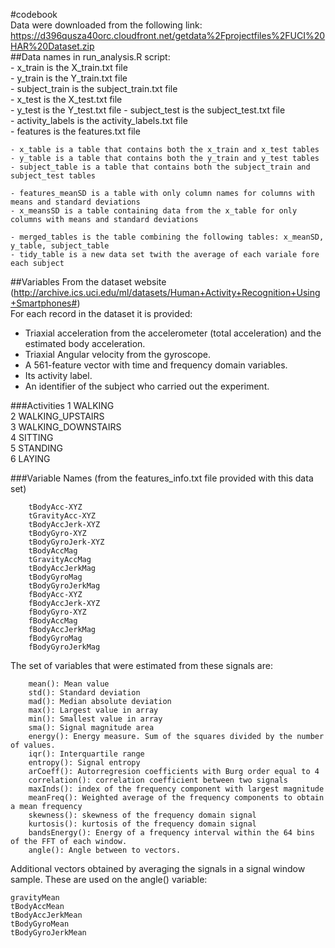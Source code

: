 #codebook  
Data were downloaded from the following link: https://d396qusza40orc.cloudfront.net/getdata%2Fprojectfiles%2FUCI%20HAR%20Dataset.zip  
##Data names in run_analysis.R script:  
    - x_train is the X_train.txt file  
    - y_train is the Y_train.txt file  
    - subject_train is the subject_train.txt file  
    - x_test is the X_test.txt file  
    - y_test is the Y_test.txt file 
    - subject_test is the subject_test.txt file    
    - activity_labels is the activity_labels.txt file  
    - features is the features.txt file  
     
    - x_table is a table that contains both the x_train and x_test tables  
    - y_table is a table that contains both the y_train and y_test tables  
    - subject_table is a table that contains both the subject_train and subject_test tables  
     
    - features_meanSD is a table with only column names for columns with means and standard deviations  
    - x_meansSD is a table containing data from the x_table for only columns with means and standard deviations    
      
    - merged_tables is the table combining the following tables: x_meanSD, y_table, subject_table  
    - tidy_table is a new data set twith the average of each variale fore each subject  

##Variables
From the dataset website (http://archive.ics.uci.edu/ml/datasets/Human+Activity+Recognition+Using+Smartphones#)  
For each record in the dataset it is provided: 
  - Triaxial acceleration from the accelerometer (total acceleration) and the estimated body acceleration. 
  - Triaxial Angular velocity from the gyroscope. 
  - A 561-feature vector with time and frequency domain variables. 
  - Its activity label. 
  - An identifier of the subject who carried out the experiment.
  
  ###Activities
    1 WALKING  
    2 WALKING_UPSTAIRS  
    3 WALKING_DOWNSTAIRS  
    4 SITTING  
    5 STANDING  
    6 LAYING  


  ###Variable Names
  (from the features_info.txt file provided with this data set)
    
        tBodyAcc-XYZ
        tGravityAcc-XYZ
        tBodyAccJerk-XYZ
        tBodyGyro-XYZ
        tBodyGyroJerk-XYZ
        tBodyAccMag
        tGravityAccMag
        tBodyAccJerkMag
        tBodyGyroMag
        tBodyGyroJerkMag
        fBodyAcc-XYZ
        fBodyAccJerk-XYZ
        fBodyGyro-XYZ
        fBodyAccMag
        fBodyAccJerkMag
        fBodyGyroMag
        fBodyGyroJerkMag

The set of variables that were estimated from these signals are: 
  
        mean(): Mean value
        std(): Standard deviation
        mad(): Median absolute deviation 
        max(): Largest value in array
        min(): Smallest value in array
        sma(): Signal magnitude area
        energy(): Energy measure. Sum of the squares divided by the number of values. 
        iqr(): Interquartile range 
        entropy(): Signal entropy
        arCoeff(): Autorregresion coefficients with Burg order equal to 4
        correlation(): correlation coefficient between two signals
        maxInds(): index of the frequency component with largest magnitude
        meanFreq(): Weighted average of the frequency components to obtain a mean frequency
        skewness(): skewness of the frequency domain signal 
        kurtosis(): kurtosis of the frequency domain signal 
        bandsEnergy(): Energy of a frequency interval within the 64 bins of the FFT of each window.
        angle(): Angle between to vectors.  

  Additional vectors obtained by averaging the signals in a signal window sample. These are used on the angle() variable:

    gravityMean
    tBodyAccMean
    tBodyAccJerkMean
    tBodyGyroMean
    tBodyGyroJerkMean  


